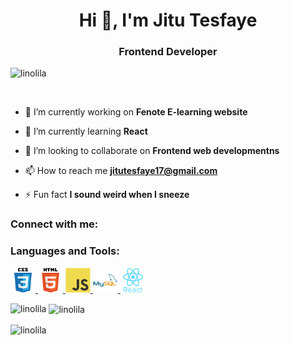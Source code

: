 <h1 align="center">Hi 👋, I'm Jitu Tesfaye</h1>
<h3 align="center">Frontend Developer</h3>

<p align="left"> <img src="https://komarev.com/ghpvc/?username=linolila&label=Profile%20views&color=0e75b6&style=flat" alt="linolila" /> </p>

<p align="left"> <a href="https://twitter.com/" target="blank"><img src="https://img.shields.io/twitter/follow/?logo=twitter&style=for-the-badge" alt="" /></a> </p>

- 🔭 I’m currently working on **Fenote E-learning website**

- 🌱 I’m currently learning **React**

- 👯 I’m looking to collaborate on **Frontend web developmentns**

- 📫 How to reach me **jitutesfaye17@gmail.com**

- ⚡ Fun fact **I sound weird when I sneeze**

<h3 align="left">Connect with me:</h3>
<p align="left">
</p>

<h3 align="left">Languages and Tools:</h3>
<p align="left"> <a href="https://www.w3schools.com/css/" target="_blank" rel="noreferrer"> <img src="https://raw.githubusercontent.com/devicons/devicon/master/icons/css3/css3-original-wordmark.svg" alt="css3" width="40" height="40"/> </a> <a href="https://www.w3.org/html/" target="_blank" rel="noreferrer"> <img src="https://raw.githubusercontent.com/devicons/devicon/master/icons/html5/html5-original-wordmark.svg" alt="html5" width="40" height="40"/> </a> <a href="https://developer.mozilla.org/en-US/docs/Web/JavaScript" target="_blank" rel="noreferrer"> <img src="https://raw.githubusercontent.com/devicons/devicon/master/icons/javascript/javascript-original.svg" alt="javascript" width="40" height="40"/> </a> <a href="https://www.mysql.com/" target="_blank" rel="noreferrer"> <img src="https://raw.githubusercontent.com/devicons/devicon/master/icons/mysql/mysql-original-wordmark.svg" alt="mysql" width="40" height="40"/> </a> <a href="https://reactjs.org/" target="_blank" rel="noreferrer"> <img src="https://raw.githubusercontent.com/devicons/devicon/master/icons/react/react-original-wordmark.svg" alt="react" width="40" height="40"/> </a> </p>

<p><img align="left" src="https://github-readme-stats.vercel.app/api/top-langs?username=linolila&show_icons=true&locale=en&layout=compact" alt="linolila" /></p>

<p>&nbsp;<img align="center" src="https://github-readme-stats.vercel.app/api?username=linolila&show_icons=true&locale=en" alt="linolila" /></p>

<p><img align="center" src="https://github-readme-streak-stats.herokuapp.com/?user=linolila&" alt="linolila" /></p>

